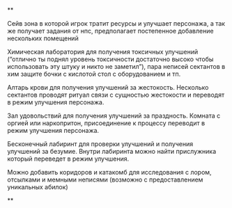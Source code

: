 **

Сейв зона в которой игрок тратит ресурсы и улучшает персонажа, а так же получает задания от нпс, предполагает постепенное добавление нескольких помещений

Химическая лаборатория для получения токсичных улучшений (“отлично ты поднял уровень токсичности достаточно высоко чтобы использовать эту штуку и никто не заметил”), пара неписей сектантов в хим защите бочки с кислотой стол с оборудованием и тп.

Алтарь крови для получения улучшений за жестокость. Несколько сектантов проводят ритуал связи с сущностью жестокости и переводят в режим улучшения персонажа.

Зал удовольствий для получения улучшений за праздность. Комната с оргией или наркопритон, присоединение к процессу переводит в режим улучшения персонажа.

Бесконечный лабиринт для проверки улучшений и получения улучшений за безумие. Внутри лабиринта можно найти прислужника который переведет в режим улучшения.

Можно добавить коридоров и катакомб для исследования с лором, отсылками и мемными неписями (возможно с предоставлением уникальных абилок)

**